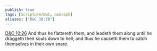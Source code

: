 ```yaml
---
publish: true
tags: [Scripture/DaC, noGraph]
aliases: ["D&C 10:26"]
---
```

[D&C 10:26](https://churchofjesuschrist.org/study/scriptures/dc-testament/dc/10?lang=eng&id=p26#p26) And thus he flattereth them, and leadeth them along until he draggeth their souls down to hell; and thus he causeth them to catch themselves in their own snare.
